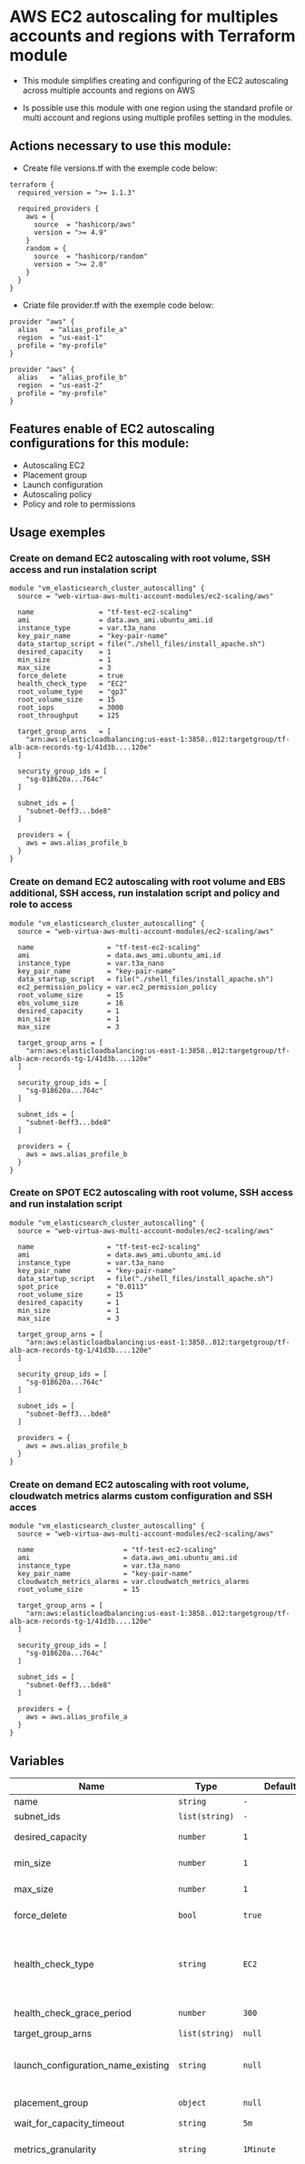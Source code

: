 # AWS EC2 autoscaling for multiples accounts and regions with Terraform module
* This module simplifies creating and configuring of the EC2 autoscaling across multiple accounts and regions on AWS

* Is possible use this module with one region using the standard profile or multi account and regions using multiple profiles setting in the modules.

## Actions necessary to use this module:

* Create file versions.tf with the exemple code below:
```hcl
terraform {
  required_version = ">= 1.1.3"

  required_providers {
    aws = {
      source  = "hashicorp/aws"
      version = ">= 4.9"
    }
    random = {
      source  = "hashicorp/random"
      version = ">= 2.0"
    }
  }
}
```

* Criate file provider.tf with the exemple code below:
```hcl
provider "aws" {
  alias   = "alias_profile_a"
  region  = "us-east-1"
  profile = "my-profile"
}

provider "aws" {
  alias   = "alias_profile_b"
  region  = "us-east-2"
  profile = "my-profile"
}
```


## Features enable of EC2 autoscaling configurations for this module:

- Autoscaling EC2
- Placement group
- Launch configuration
- Autoscaling policy
- Policy and role to permissions

## Usage exemples


### Create on demand EC2 autoscaling with root volume, SSH access and run instalation script

```hcl
module "vm_elasticsearch_cluster_autoscalling" {
  source = "web-virtua-aws-multi-account-modules/ec2-scaling/aws"

  name                = "tf-test-ec2-scaling"
  ami                 = data.aws_ami.ubuntu_ami.id
  instance_type       = var.t3a_nano
  key_pair_name       = "key-pair-name"
  data_startup_script = file("./shell_files/install_apache.sh")
  desired_capacity    = 1
  min_size            = 1
  max_size            = 3
  force_delete        = true
  health_check_type   = "EC2"
  root_volume_type    = "gp3"
  root_volume_size    = 15
  root_iops           = 3000
  root_throughput     = 125

  target_group_arns   = [
    "arn:aws:elasticloadbalancing:us-east-1:3858..012:targetgroup/tf-alb-acm-records-tg-1/41d3b....120e"
  ]

  security_group_ids = [
    "sg-018620a...764c"
  ]

  subnet_ids = [
    "subnet-0eff3...bde8"
  ]

  providers = {
    aws = aws.alias_profile_b
  }
}
```

### Create on demand EC2 autoscaling with root volume and EBS additional, SSH access, run instalation script and policy and role to access

```hcl
module "vm_elasticsearch_cluster_autoscalling" {
  source = "web-virtua-aws-multi-account-modules/ec2-scaling/aws"

  name                  = "tf-test-ec2-scaling"
  ami                   = data.aws_ami.ubuntu_ami.id
  instance_type         = var.t3a_nano
  key_pair_name         = "key-pair-name"
  data_startup_script   = file("./shell_files/install_apache.sh")
  ec2_permission_policy = var.ec2_permission_policy
  root_volume_size      = 15
  ebs_volume_size       = 16
  desired_capacity      = 1
  min_size              = 1
  max_size              = 3

  target_group_arns = [
    "arn:aws:elasticloadbalancing:us-east-1:3858..012:targetgroup/tf-alb-acm-records-tg-1/41d3b....120e"
  ]

  security_group_ids = [
    "sg-018620a...764c"
  ]

  subnet_ids = [
    "subnet-0eff3...bde8"
  ]

  providers = {
    aws = aws.alias_profile_b
  }
}
```

### Create on SPOT EC2 autoscaling with root volume, SSH access and run instalation script

```hcl
module "vm_elasticsearch_cluster_autoscalling" {
  source = "web-virtua-aws-multi-account-modules/ec2-scaling/aws"

  name                  = "tf-test-ec2-scaling"
  ami                   = data.aws_ami.ubuntu_ami.id
  instance_type         = var.t3a_nano
  key_pair_name         = "key-pair-name"
  data_startup_script   = file("./shell_files/install_apache.sh")
  spot_price            = "0.0113"
  root_volume_size      = 15
  desired_capacity      = 1
  min_size              = 1
  max_size              = 3

  target_group_arns = [
    "arn:aws:elasticloadbalancing:us-east-1:3858..012:targetgroup/tf-alb-acm-records-tg-1/41d3b....120e"
  ]

  security_group_ids = [
    "sg-018620a...764c"
  ]

  subnet_ids = [
    "subnet-0eff3...bde8"
  ]

  providers = {
    aws = aws.alias_profile_b
  }
}
```

### Create on demand EC2 autoscaling with root volume, cloudwatch metrics alarms custom configuration and SSH acces

```hcl
module "vm_elasticsearch_cluster_autoscalling" {
  source = "web-virtua-aws-multi-account-modules/ec2-scaling/aws"

  name                      = "tf-test-ec2-scaling"
  ami                       = data.aws_ami.ubuntu_ami.id
  instance_type             = var.t3a_nano
  key_pair_name             = "key-pair-name"
  cloudwatch_metrics_alarms = var.cloudwatch_metrics_alarms
  root_volume_size          = 15

  target_group_arns = [
    "arn:aws:elasticloadbalancing:us-east-1:3858..012:targetgroup/tf-alb-acm-records-tg-1/41d3b....120e"
  ]

  security_group_ids = [
    "sg-018620a...764c"
  ]

  subnet_ids = [
    "subnet-0eff3...bde8"
  ]

  providers = {
    aws = aws.alias_profile_a
  }
}
```


## Variables

| Name | Type | Default | Required | Description | Options |
|------|-------------|------|---------|:--------:|:--------|
| name | `string` | `-` | yes | Name for auto scalling | `-` |
| subnet_ids | `list(string)` | `-` | yes | Subnet ID's | `-` |
| desired_capacity | `number` | `1` | no | Desired capacity of the instances | `-` |
| min_size | `number` | `1` | no | Min capacity of the instances | `-` |
| max_size | `number` | `1` | no | Max capacity of the instances | `-` |
| force_delete | `bool` | `true` | no | Force delete when terminated instances | `*`false <br> `*`true |
| health_check_type | `string` | `EC2` | no | Health checking type, can be EC2 or ELB. When using ELB as the health_check_type, health_check_grace_period is required | `*`EC2 <br> `*`ELB |
| health_check_grace_period | `number` | `300` | no | Define a period to health check | `-` |
| target_group_arns | `list(string)` | `null` | no | Target groups ARN's | `-` |
| launch_configuration_name_existing | `string` | `null` | no | Launch configuration name, if defined will be used on autoscaling group else will be created a new | `-` |
| placement_group | `object` | `null` | no | AWS placement group to create instances | `-` |
| wait_for_capacity_timeout | `string` | `5m` | no | Time to waiting capacity | `-` |
| metrics_granularity | `string` | `1Minute` | no | The granularity to associate with the metrics to collect, by default is 1Minute | `-` |
| enabled_metrics | `list(string)` | `null` | no | A list of metrics to collect. The allowed values are GroupDesiredCapacity, GroupInServiceCapacity, GroupPendingCapacity, GroupMinSize, GroupMaxSize, GroupInServiceInstances, GroupPendingInstances, GroupStandbyInstances, GroupStandbyCapacity, GroupTerminatingCapacity, GroupTerminatingInstances, GroupTotalCapacity, GroupTotalInstances | `-` |
| capacity_rebalance | `bool` | `false` | no | Define if will have capacity to rebalance | `*`false <br> `*`true |
| default_cooldown | `string` | `null` | no | Time between a scaling activity and the succeeding scaling activity | `-` |
| termination_policies | `list(string)` | `["Default"]` | no | A list of policies to decide how the instances in the Auto Scaling Group should be terminated, the allowed values are OldestInstance, NewestInstance, OldestLaunchConfiguration, ClosestToNextInstanceHour, OldestLaunchTemplate, AllocationStrategy and Default | `-` |
| max_instance_lifetime | `number` | `null` | no | The maximum amount of time, in seconds, that an instance can be in service, values must be either equal to 0 or between 86400 and 31536000 seconds | `-` |
| ou_name | `string` | `no` | no | Organization unit name | `-` |
| use_tags_default | `bool` | `true` | no | If true will be use the tags default to instance, volume and elastic IP | `*`false <br> `*`true |
| tags | `map(any)` | `{}` | no | Tags to EC2 instance autoscaling | `-` |
| name_autoscaling_policy_up | `string` | `null` | no | "Name for auto scalling UP | `-` |
| name_autoscaling_policy_down | `string` | `null` | no | Name for auto scalling DOWN" | `-` |
| scaling_adjustment_up | `number` | `1` | no | Scaling adjustment up | `-` |
| scaling_adjustment_down | `number` | `-1` | no | Scaling adjustment down | `-` |
| adjustment_type_up | `string` | `ChangeInCapacity` | no | Adjustment type up | `-` |
| adjustment_type_down | `string` | `ChangeInCapacity` | no | Adjustment type down | `-` |
| cooldown_up | `number` | `300` | no | Cooldown up | `-` |
| cooldown_down | `number` | `300` | no | Cooldown down | `-` |
| policy_type_up | `string` | `SimpleScaling` | no | Policy type up | `-` |
| policy_type_down | `string` | `SimpleScaling` | no | Policy type down | `-` |
| cloudwatch_metrics_alarms | `list(object)` | `object` | no | Define the metrics and alarmes for autoscaling, by default implements scaling up from 70% to CPU and 70% to memory and scaling down from 20% CPU and 20% to memory | `-` |
| ami | `string` | `-` | yes | AMI Instance type | `-` |
| name_launch_config | `string` | `null` | no | Name to launch config | `-` |
| security_group_ids | `list(string)` | `[]` | no | ID's of the security groups | `-` |
| instance_type | `string` | `t2.micro` | no | Instance type | `-` |
| key_pair_name | `string` | `null` | no | Key Pair to Access SSH | `-` |
| data_startup_script | `string` | `-` | no | Shell script to run when starting instance | `-` |
| spot_price | `string` | `null` | no | The maximum price to request on the spot market. Defaults to on-demand price, exemple value 0.018 | `-` |
| associate_public_ip_address | `bool` | `true` | no | If true will be associate a public IP to instance | `*`false <br> `*`true |
| enable_monitoring | `bool` | `true` | no | Enables/disables detailed monitoring | `*`false <br> `*`true |
| iam_instance_profile_name | `string` | `null` | no | The name of the existing IAM profile to attach to the instance granting permissions to the instance, if null this module will allow creating the IAM profile or not defining any profile | `-` |
| root_volume_size | `number` | `-` | yes | Size to root volume | `-` |
| root_volume_type | `string` | `gp3` | no | Root volume type | `-` |
| root_encrypted | `bool` | `false` | no | Root volume encrypted | `*`false <br> `*`true |
| root_iops | `number` | `3000` | no | Root volume IOPS | `-` |
| root_throughput | `number` | `125` | no | Root volume throughput | `-` |
| root_delete_on_termination | `bool` | `true` | no | Root volume termination | `*`false <br> `*`true |
| ebs_volume_size | `number` | `null` | no | Size to volume device EBS | `-` |
| ebs_volume_type | `string` | `gp3` | no | Type to volume device EBS | `-` |
| ebs_device_name | `string` | `/dev/sda2` | no | Name to source volume device EBS | `-` |
| ebs_encrypted | `bool` | `false` | no | Encryption to EBS | `*`false <br> `*`true |
| ebs_iops | `number` | `3000` | no | IOPS to EBS | `-` |
| ebs_throughput | `number` | `125` | no | Throughput to EBS | `-` |
| ebs_snapshot_id | `string` | `null` | no | Snapshot ID to EBS | `-` |
| ebs_delete_on_termination | `bool` | `true` | no | EBS termination | `*`false <br> `*`true |
| ec2_policy_path | `string` | `/` | no | Path to EC2 policy | `-` |
| ec2_permission_policy | `any` | `null` | no | Policy with the permissions to EC2, should be fomated as json | `-` |
| ec2_assume_role | `any` | `object` | no | Policy with the permissions to EC2, should be fomated as json | `-` |

* Model of variable cloudwatch_metrics_alarms
OBS: By default will be implements scaling up from 70% to CPU and 70% to memory and scaling down from 20% CPU and 20% to memory, else will be used the the values defined in this variable
```hcl
variable "cloudwatch_metrics_alarms" {
  description = "Define the metrics and alarmes for autoscaling, by default implements scaling up from 70% to CPU and 70% to memory and scaling down from 20% CPU and 20% to memory"
  type = list(object({
    scaling_type        = optional(string, "cpu")
    is_scaling_up       = optional(bool, true)
    alarm_name          = optional(string)
    alarm_description   = optional(string, null)
    comparison_operator = optional(string, "GreaterThanOrEqualToThreshold")
    namespace           = optional(string, "AWS/EC2")
    metric_name         = optional(string, "CPUUtilization")
    threshold           = optional(number, null)
    evaluation_periods  = optional(number, null)
    period              = optional(number, null)
    statistic           = optional(string, "Average")
  }))
  default = [
    {
      scaling_type        = "cpu"
      is_scaling_up       = true
      alarm_description   = "Monitors CPU utilization to up scaling"
      comparison_operator = "GreaterThanOrEqualToThreshold"
      metric_name         = "CPUUtilization"
      threshold           = 50
      evaluation_periods  = 2
      period              = 120
    },
    {
      scaling_type        = "cpu"
      is_scaling_up       = false
      alarm_description   = "Monitors CPU utilization to down scaling"
      comparison_operator = "LessThanOrEqualToThreshold"
      metric_name         = "CPUUtilization"
      threshold           = 15
      evaluation_periods  = 2
      period              = 120
    },
  ]
}
```

* Model of variable ec2_permission_policy
```hcl
variable "ec2_permission_policy" {
  description = "Policy with the permissions to EC2"
  type        = any
  default = {
    "Version" = "2012-10-17"
    "Statement" = [
      {
        "Effect" : "Allow",
        "Action" : [
          "s3:Getobject",
          "s3:List*"
        ]
        "Resource" : [
          "*"
        ]
      }
    ]
  }
}
```

* Model of variable placement_group
```hcl
description = "AWS placement group to create instances"
  type = object({
    name     = string
    strategy = string
  })
  default = {
    name     = "the-name"
    strategy = "cluster"
  }
```

## Resources

| Name | Type |
|------|------|
| [aws_launch_configuration.create_launch_config](https://registry.terraform.io/providers/hashicorp/aws/latest/docs/resources/launch_configuration) | resource |
| [aws_placement_group.create_placement_group](https://registry.terraform.io/providers/hashicorp/aws/latest/docs/resources/placement_group) | resource |
| [aws_autoscaling_group.create_autoscaling_group](https://registry.terraform.io/providers/hashicorp/aws/latest/docs/resources/autoscaling_group) | resource |
| [aws_autoscaling_policy.create_policy_up](https://registry.terraform.io/providers/hashicorp/aws/latest/docs/resources/autoscaling_policy) | resource |
| [aws_autoscaling_policy.create_policy_down](https://registry.terraform.io/providers/hashicorp/aws/latest/docs/resources/autoscaling_policy) | resource |
| [aws_cloudwatch_metric_alarm.create_alarm_scale_up](https://registry.terraform.io/providers/hashicorp/aws/latest/docs/resources/cloudwatch_metric_alarm) | resource |
| [aws_cloudwatch_metric_alarm.create_alarm_scale_down](https://registry.terraform.io/providers/hashicorp/aws/latest/docs/resources/cloudwatch_metric_alarm) | resource |
| [aws_iam_policy.create_ec2_policy](https://registry.terraform.io/providers/hashicorp/aws/latest/docs/resources/iam_policy) | resource |
| [aws_iam_role.create_ec2_role](https://registry.terraform.io/providers/hashicorp/aws/latest/docs/resources/iam_role) | resource |
| [aws_iam_policy_attachment.create_ec2_attachment_policy_role](https://registry.terraform.io/providers/hashicorp/aws/3.29.1/docs/resources/iam_policy_attachment) | resource |
| [aws_iam_instance_profile.create_ec2_profile](https://registry.terraform.io/providers/hashicorp/aws/latest/docs/resources/iam_instance_profile) | resource |

## Outputs

| Name | Description |
|------|-------------|
| `launch_configuration` | Launch configuration |
| `launch_configuration_arn` | Launch configuration ARN |
| `placement_group` | Placement group |
| `autoscaling_group` | Autoscaling group |
| `autoscaling_policy_up` | Autoscaling policy UP |
| `autoscaling_policy_down` | Autoscaling policy down |
| `ec2_policy` | EC2 policy |
| `ec2_role` | EC2 role |
| `ec2_attachment_policy_role` | EC2 attachment policy role |
| `ec2_profile` | EC2 profile |
